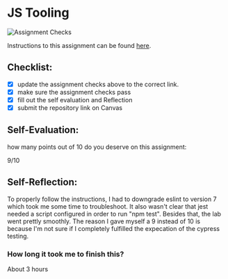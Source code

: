 JS Tooling
===================================
![Assignment Checks](https://github.com/IT3049C-Summer20/3-rock-paper-scissors-<GITHUB_USERNAME_HERE>/workflows/Assignment%20Checks/badge.svg)

Instructions to this assignment can be found [here](https://reedws.github.io/IT3049C/coursework/labs/tooling/).

## Checklist:
- [X] update the assignment checks above to the correct link.
- [X] make sure the assignment checks pass
- [X] fill out the self evaluation and Reflection
- [X] submit the repository link on Canvas

## Self-Evaluation: 
how many points out of 10 do you deserve on this assignment: 

9/10

## Self-Reflection:

To properly follow the instructions, I had to downgrade eslint to version 7 which took me some time to troubleshoot. It also wasn't clear that jest needed a script configured in order to run "npm test". Besides that, the lab went prettly smoothly. The reason I gave myself a 9 instead of 10 is because I'm not sure if I completely fulfilled the expecation of the cypress testing.

### How long it took me to finish this?

About 3 hours